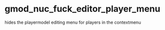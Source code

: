 # gmod_nuc_fuck_editor_player_menu
hides the playermodel editing menu for players in the contextmenu
